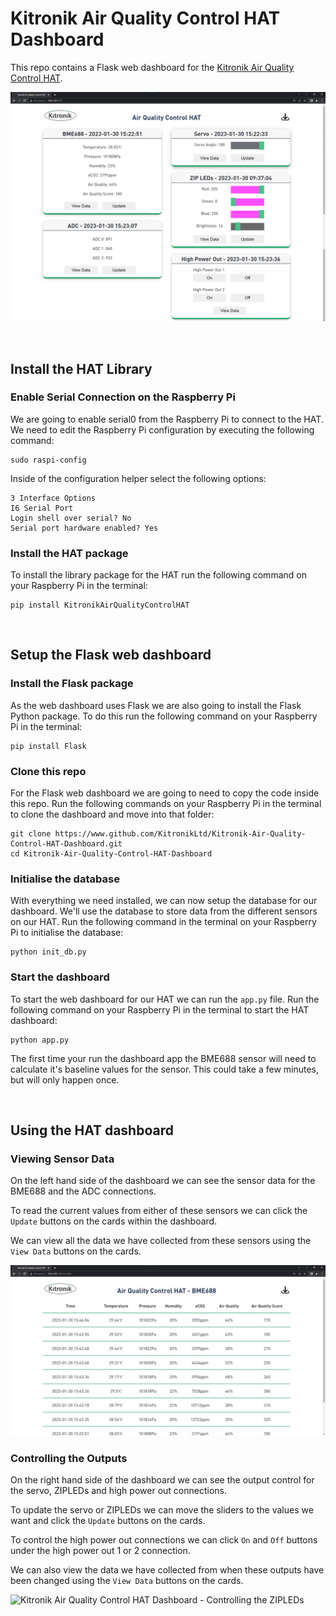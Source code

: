 # Kitronik Air Quality Control HAT Dashboard
This repo contains a Flask web dashboard for the [Kitronik Air Quality Control HAT](https://www.kitronik.co.uk/5038).

![Kitronik Air Quality Control HAT Dashboard](images/Dashboard.jpg)

<br/>

## Install the HAT Library
### Enable Serial Connection on the Raspberry Pi
We are going to enable serial0 from the Raspberry Pi to connect to the HAT. We need to edit the Raspberry Pi configuration by executing the following command:
```
sudo raspi-config
```

Inside of the configuration helper select the following options:
```
3 Interface Options
I6 Serial Port
Login shell over serial? No
Serial port hardware enabled? Yes
```

### Install the HAT package
To install the library package for the HAT run the following command on your Raspberry Pi in the terminal:
```
pip install KitronikAirQualityControlHAT
```
<br/>

## Setup the Flask web dashboard
### Install the Flask package
As the web dashboard uses Flask we are also going to install the Flask Python package. To do this run the following command on your Raspberry Pi in the terminal:
```
pip install Flask
```

### Clone this repo
For the Flask web dashboard we are going to need to copy the code inside this repo. Run the following commands on your Raspberry Pi in the terminal to clone the dashboard and move into that folder:
```
git clone https://www.github.com/KitronikLtd/Kitronik-Air-Quality-Control-HAT-Dashboard.git
cd Kitronik-Air-Quality-Control-HAT-Dashboard
```

### Initialise the database
With everything we need installed, we can now setup the database for our dashboard. We'll use the database to store data from the different sensors on our HAT. Run the following command in the terminal on your Raspberry Pi to initialise the database:
```
python init_db.py
```

### Start the dashboard
To start the web dashboard for our HAT we can run the `app.py` file. Run the following command on your Raspberry Pi in the terminal to start the HAT dashboard:
```
python app.py
```

The first time your run the dashboard app the BME688 sensor will need to calculate it's baseline values for the sensor. This could take a few minutes, but will only happen once.

<br/>

## Using the HAT dashboard
### Viewing Sensor Data
On the left hand side of the dashboard we can see the sensor data for the BME688 and the ADC connections.

To read the current values from either of these sensors we can click the `Update` buttons on the cards within the dashboard.

We can view all the data we have collected from these sensors using the `View Data` buttons on the cards.

![Kitronik Air Quality Control HAT Dashboard - BME688 Data Table](images/BME688%20Data%20Table.jpg)

### Controlling the Outputs
On the right hand side of the dashboard we can see the output control for the servo, ZIPLEDs and high power out connections.

To update the servo or ZIPLEDs we can move the sliders to the values we want and click the `Update` buttons on the cards.

To control the high power out connections we can click `On` and `Off` buttons under the high power out 1 or 2 connection.

We can also view the data we have collected from when these outputs have been changed using the `View Data` buttons on the cards.

![Kitronik Air Quality Control HAT Dashboard - Controlling the ZIPLEDs](images/Controlling%20ZIPLEDs.gif)
